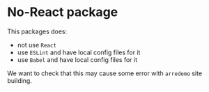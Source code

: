# No-React package

This packages does:

  - not use `React`
  - use `ESLint` and have local config files for it
  - use `Babel` and have local config files for it

We want to check that this may cause some error with `arredemo` site building.
